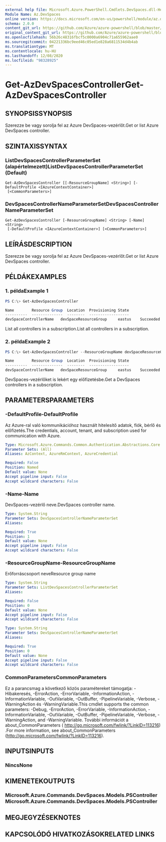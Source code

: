 ```yaml
---
external help file: Microsoft.Azure.PowerShell.Cmdlets.DevSpaces.dll-Help.xml
Module Name: Az.DevSpaces
online version: https://docs.microsoft.com/en-us/powershell/module/az.devspaces/get-azdevspacescontroller
schema: 2.0.0
content_git_url: https://github.com/Azure/azure-powershell/blob/master/src/DevSpaces/DevSpaces/help/Get-AzDevSpacesController.md
original_content_git_url: https://github.com/Azure/azure-powershell/blob/master/src/DevSpaces/DevSpaces/help/Get-AzDevSpacesController.md
ms.openlocfilehash: 56b26c48316fbcf5c0000a6904c71a655962aae0
ms.sourcegitcommit: 04221336bc9eed46c05ed1e828a6811534d4b4ab
ms.translationtype: MT
ms.contentlocale: hu-HU
ms.lasthandoff: 12/08/2020
ms.locfileid: "98328925"
---
```

# <span data-ttu-id="50207-101">Get-AzDevSpacesController</span><span class="sxs-lookup"><span data-stu-id="50207-101">Get-AzDevSpacesController</span></span>

## <span data-ttu-id="50207-102">SYNOPSIS</span><span class="sxs-lookup"><span data-stu-id="50207-102">SYNOPSIS</span></span>
<span data-ttu-id="50207-103">Szerezze be vagy sorolja fel az Azure DevSpaces-vezérlőt.</span><span class="sxs-lookup"><span data-stu-id="50207-103">Get or list Azure DevSpaces controller.</span></span>

## <span data-ttu-id="50207-104">SZINTAXIS</span><span class="sxs-lookup"><span data-stu-id="50207-104">SYNTAX</span></span>

### <span data-ttu-id="50207-105">ListDevSpacesControllerParameterSet (alapértelmezett)</span><span class="sxs-lookup"><span data-stu-id="50207-105">ListDevSpacesControllerParameterSet (Default)</span></span>
```
Get-AzDevSpacesController [[-ResourceGroupName] <String>] [-DefaultProfile <IAzureContextContainer>]
 [<CommonParameters>]
```

### <span data-ttu-id="50207-106">DevSpacesControllerNameParameterSet</span><span class="sxs-lookup"><span data-stu-id="50207-106">DevSpacesControllerNameParameterSet</span></span>
```
Get-AzDevSpacesController [-ResourceGroupName] <String> [-Name] <String>
 [-DefaultProfile <IAzureContextContainer>] [<CommonParameters>]
```

## <span data-ttu-id="50207-107">LEÍRÁS</span><span class="sxs-lookup"><span data-stu-id="50207-107">DESCRIPTION</span></span>
<span data-ttu-id="50207-108">Szerezze be vagy sorolja fel az Azure DevSpaces-vezérlőt.</span><span class="sxs-lookup"><span data-stu-id="50207-108">Get or list Azure DevSpaces controller.</span></span>

## <span data-ttu-id="50207-109">PÉLDÁK</span><span class="sxs-lookup"><span data-stu-id="50207-109">EXAMPLES</span></span>

### <span data-ttu-id="50207-110">1. példa</span><span class="sxs-lookup"><span data-stu-id="50207-110">Example 1</span></span>
```powershell
PS C:\> Get-AzDevSpacesController

Name        Resource Group  Location  Provisioning State
----------  --------------  --------  ------------------
devSpaceControllerName   devSpaceResourceGroup     eastus    Succeeded
```

<span data-ttu-id="50207-111">List all controllers in a subscription.</span><span class="sxs-lookup"><span data-stu-id="50207-111">List all controllers in a subscription.</span></span>

### <span data-ttu-id="50207-112">2. példa</span><span class="sxs-lookup"><span data-stu-id="50207-112">Example 2</span></span>
```powershell
PS C:\> Get-AzDevSpacesController --ResourceGroupName devSpaceResourceGroup -Name devSpaceControllerName

Name        Resource Group  Location  Provisioning State
----------  --------------  --------  ------------------
devSpaceControllerName   devSpaceResourceGroup     eastus    Succeeded
```

<span data-ttu-id="50207-113">DevSpaces-vezérlőket is lekért egy előfizetésbe.</span><span class="sxs-lookup"><span data-stu-id="50207-113">Get a DevSpaces controllers in a subscription.</span></span>

## <span data-ttu-id="50207-114">PARAMETERS</span><span class="sxs-lookup"><span data-stu-id="50207-114">PARAMETERS</span></span>

### <span data-ttu-id="50207-115">-DefaultProfile</span><span class="sxs-lookup"><span data-stu-id="50207-115">-DefaultProfile</span></span>
<span data-ttu-id="50207-116">Az Azure-ral való kommunikációhoz használt hitelesítő adatok, fiók, bérlő és előfizetés.</span><span class="sxs-lookup"><span data-stu-id="50207-116">The credentials, account, tenant, and subscription used for communication with Azure.</span></span>

```yaml
Type: Microsoft.Azure.Commands.Common.Authentication.Abstractions.Core.IAzureContextContainer
Parameter Sets: (All)
Aliases: AzContext, AzureRmContext, AzureCredential

Required: False
Position: Named
Default value: None
Accept pipeline input: False
Accept wildcard characters: False
```

### <span data-ttu-id="50207-117">-Name</span><span class="sxs-lookup"><span data-stu-id="50207-117">-Name</span></span>
<span data-ttu-id="50207-118">DevSpaces-vezérlő neve.</span><span class="sxs-lookup"><span data-stu-id="50207-118">DevSpaces controller name.</span></span>

```yaml
Type: System.String
Parameter Sets: DevSpacesControllerNameParameterSet
Aliases:

Required: True
Position: 1
Default value: None
Accept pipeline input: False
Accept wildcard characters: False
```

### <span data-ttu-id="50207-119">-ResourceGroupName</span><span class="sxs-lookup"><span data-stu-id="50207-119">-ResourceGroupName</span></span>
<span data-ttu-id="50207-120">Erőforráscsoport neve</span><span class="sxs-lookup"><span data-stu-id="50207-120">Resource group name</span></span>

```yaml
Type: System.String
Parameter Sets: ListDevSpacesControllerParameterSet
Aliases:

Required: False
Position: 0
Default value: None
Accept pipeline input: False
Accept wildcard characters: False
```

```yaml
Type: System.String
Parameter Sets: DevSpacesControllerNameParameterSet
Aliases:

Required: True
Position: 0
Default value: None
Accept pipeline input: False
Accept wildcard characters: False
```

### <span data-ttu-id="50207-121">CommonParameters</span><span class="sxs-lookup"><span data-stu-id="50207-121">CommonParameters</span></span>
<span data-ttu-id="50207-122">Ez a parancsmag a következő közös paramétereket támogatja: -Hibakeresés, -ErrorAction, -ErrorVariable, -InformationAction, -InformationVariable, -OutVariable, -OutBuffer, -PipelineVariable, -Verbose, -WarningAction és -WarningVariable.</span><span class="sxs-lookup"><span data-stu-id="50207-122">This cmdlet supports the common parameters: -Debug, -ErrorAction, -ErrorVariable, -InformationAction, -InformationVariable, -OutVariable, -OutBuffer, -PipelineVariable, -Verbose, -WarningAction, and -WarningVariable.</span></span> <span data-ttu-id="50207-123">További információt a about_CommonParameters ( http://go.microsoft.com/fwlink/?LinkID=113216) .</span><span class="sxs-lookup"><span data-stu-id="50207-123">For more information, see about_CommonParameters (http://go.microsoft.com/fwlink/?LinkID=113216).</span></span>

## <span data-ttu-id="50207-124">INPUTS</span><span class="sxs-lookup"><span data-stu-id="50207-124">INPUTS</span></span>

### <span data-ttu-id="50207-125">Nincs</span><span class="sxs-lookup"><span data-stu-id="50207-125">None</span></span>

## <span data-ttu-id="50207-126">KIMENETEK</span><span class="sxs-lookup"><span data-stu-id="50207-126">OUTPUTS</span></span>

### <span data-ttu-id="50207-127">Microsoft.Azure.Commands.DevSpaces.Models.PSController</span><span class="sxs-lookup"><span data-stu-id="50207-127">Microsoft.Azure.Commands.DevSpaces.Models.PSController</span></span>

## <span data-ttu-id="50207-128">MEGJEGYZÉSEK</span><span class="sxs-lookup"><span data-stu-id="50207-128">NOTES</span></span>

## <span data-ttu-id="50207-129">KAPCSOLÓDÓ HIVATKOZÁSOK</span><span class="sxs-lookup"><span data-stu-id="50207-129">RELATED LINKS</span></span>
